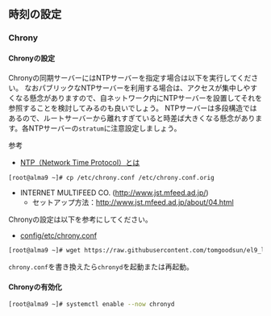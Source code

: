 ## 時刻の設定

### Chrony

#### Chronyの設定

Chronyの同期サーバーにはNTPサーバーを指定す場合は以下を実行してください。
なおパブリックなNTPサーバーを利用する場合は、アクセスが集中しやすくなる懸念がありますので、自ネットワーク内にNTPサーバーを設置してそれを参照することを検討してみるのも良いでしょう。
NTPサーバーは多段構造ではあるので、ルートサーバーから離れすぎていると時差ば大きくなる懸念があります。各NTPサーバーの`stratum`に注意設定しましょう。

参考
- [NTP（Network Time Protocol）とは](https://www.infraexpert.com/study/tcpip25.html)

```bash
[root@alma9 ~]# cp /etc/chrony.conf /etc/chrony.conf.orig
```

- INTERNET MULTIFEED CO. (http://www.jst.mfeed.ad.jp/)
  - セットアップ方法：http://www.jst.mfeed.ad.jp/about/04.html

Chronyの設定は以下を参考にしてください。

- [config/etc/chrony.conf](config/etc/chrony.conf)

```bash
[root@alma9 ~]# wget https://raw.githubusercontent.com/tomgoodsun/el9_lamp_configs/master/config/etc/chrony.conf -O /etc/chrony.conf 
```

`chrony.conf`を書き換えたら`chronyd`を起動または再起動。

#### Chronyの有効化

```bash
[root@alma9 ~]# systemctl enable --now chronyd
```
